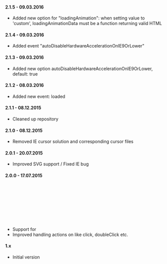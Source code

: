 #### 2.1.5 - 09.03.2016
- Added new option for "loadingAnimation": when setting value to 'custom', loadingAnimationData must be a function returning valid HTML


#### 2.1.4 - 09.03.2016
- Added event "autoDisableHardwareAccelerationOnIE9OrLower"


#### 2.1.3 - 09.03.2016
- Added new option autoDisableHardwareAccelerationOnIE9OrLower, default: true


#### 2.1.2 - 08.03.2016
- Added new event: loaded


#### 2.1.1 - 08.12.2015
- Cleaned up repository


#### 2.1.0 - 08.12.2015
- Removed IE cursor solution and corresponding cursor files


#### 2.0.1 - 20.07.2015
- Improved SVG support / Fixed IE bug


#### 2.0.0 - 17.07.2015
- Support for <svg> element
- Improved handling actions on like click, doubleClick etc.


#### 1.x
- Initial version
